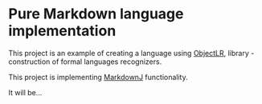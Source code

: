 # Pure Markdown language implementation

This project is an example of creating a language using 
[ObjectLR](https://github.com/vizotov/ObjectLR),
 library - construction of formal languages recognizers.
 
This project is implementing [MarkdownJ](https://github.com/myabc/markdownj) functionality.

It will be... 
